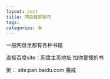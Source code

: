 ```yaml
---
layout: post
title: 网盘搜索技巧
tags: 
categories: 🛠
---
```



一般网盘里都有各种书籍

直接百度site：网盘主页地址 加你要搜的书

例：
site:pan.baidu.com 魔戒


